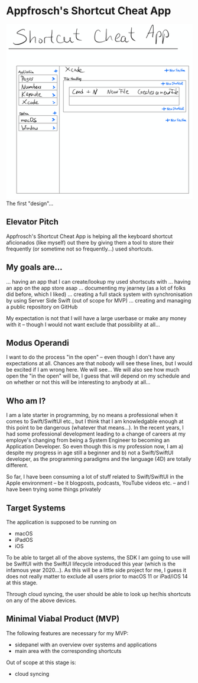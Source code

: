 # Appfrosch's Shortcut Cheat App

![First "Design"](./assets/firstDesign.png)
The first "design"…

## Elevator Pitch
Appfrosch's Shortcut Cheat App is helping all the keyboard shortcut aficionados (like myself) out there by giving them a tool to store their frequently (or sometime not so frequently…) used shortcuts.

## My goals are…
… having an app that I can create/lookup my used shortscuts with
… having an app on the app store asap
… documenting my jearney (as a lot of folks did before, which I liked)
… creating a full stack system with synchronisation by using Server Side Swift (out of scope for MVP)
… creating and managing a public repository on GitHub

My expectation is not that I will have a large userbase or make any money with it – though I would not want exclude that possibility at all...

## Modus Operandi
I want to do the process "in the open" – even though I don't have any expectations at all. Chances are that nobody will see these lines, but I would be excited if I am wrong here. We will see...
We will also see how much open the "in the open" will be, I guess that will depend on my schedule and on whether or not this will be interesting to anybody at all...


## Who am I?
I am a late starter in programming, by no means a professional when it comes to Swift/SwiftUI etc., but I think that I am knowledgable enough at this point to be dangerous (whatever that means...).
In the recent years, I had some professional development leading to a change of careers at my employe's changing from being a System Engineer to becoming an Application Developer. So even though this is my profession now, I am a) despite my progress in age still a beginner and b) not a Swift/SwiftUI developer, as the programming paradigms and the language (4D) are totally different.

So far, I have been consuming a lot of stuff related to Swift/SwiftUI in the Apple environment – be it blogposts, podcasts, YouTube videos etc. – and I have been trying some things privately

## Target Systems
The application is supposed to be running on 
- macOS
- iPadOS
- iOS

To be able to target all of the above systems, the SDK I am going to use will be SwiftUI with the SwiftUI lifecycle introduced this year (which is the infamous year 2020…). As this will be a little side project for me, I guess it does not really matter to exclude all users prior to macOS 11 or iPad/iOS 14 at this stage.

Through cloud syncing, the user should be able to look up her/his shortcuts on any of the above devices. 

## Minimal Viabal Product (MVP)
The following features are necessary for my MVP:
- sidepanel with an overview over systems and applications
- main area with the corresponding shortcuts

Out of scope at this stage is:
- cloud syncing
